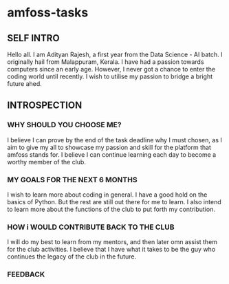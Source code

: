 # amfoss-tasks

## SELF INTRO
Hello all. I am Adityan Rajesh, a first year from the Data Science - AI batch. I originally hail from Malappuram, Kerala. I have had a passion towards computers since an early age. However, I never got a chance to enter the coding world until recently. I wish to utilise my passion to bridge a bright future ahed.

## INTROSPECTION

### WHY SHOULD YOU CHOOSE ME?
I believe I can prove by the end of the task deadline why I must chosen, as I aim to give my all to showcase my passion and skill for the platform that amfoss stands for. I believe I can continue learning each day to become a worthy member of the club.

### MY GOALS FOR THE NEXT 6 MONTHS
I wish to learn more about coding in general. I have a good hold on the basics of Python. But the rest are still out there for me to learn. I also intend to learn more about the functions of the club to put forth my contribution.

### HOW i WOULD CONTRIBUTE BACK TO THE CLUB
I will do my best to learn from my mentors, and then later omn assist them for the club activities. I believe that I have what it takes to be the guy who continues the legacy of the club in the future.

### FEEDBACK
